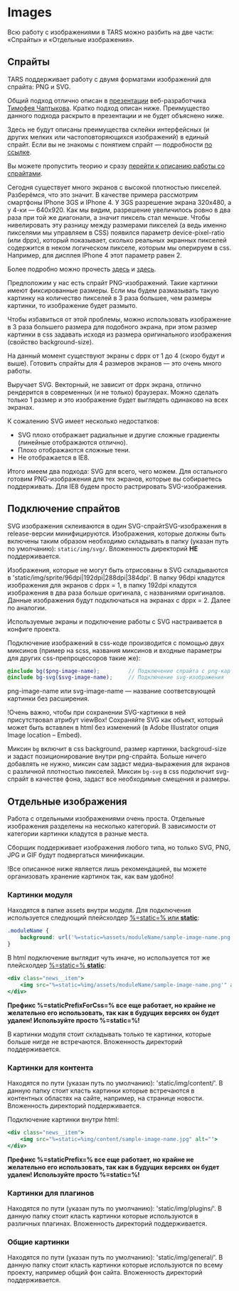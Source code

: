 # Images

Всю работу с изображениями в TARS можно разбить на две части: «Спрайты» и «Отдельные изображения».

## Спрайты

TARS поддерживает работу с двумя форматами изображений для спрайта: PNG и SVG.

Общий подход отлично описан в [презентации](http://www.slideshare.net/codefest/codefest-2014-2) веб-разработчика [Тимофея Чаптыкова](https://github.com/Chaptykov). Кратко подход описан ниже. Преимущество данного подхода раскрыто в презентации и не будет объяснено ниже.

Здесь не будут описаны преимущества склейки интерфейсных (и других мелких или частоповторяющихся изображений) в единый спрайт. Если вы не знакомы с понятием спрайт — подробности [по ссылке](https://ru.wikipedia.org/wiki/%D0%A1%D0%BF%D1%80%D0%B0%D0%B9%D1%82_(%D0%BA%D0%BE%D0%BC%D0%BF%D1%8C%D1%8E%D1%82%D0%B5%D1%80%D0%BD%D0%B0%D1%8F_%D0%B3%D1%80%D0%B0%D1%84%D0%B8%D0%BA%D0%B0)).

Вы можете пропустить теорию и сразу [перейти к описанию работы со спрайтами](images-processing.md#%D0%9F%D0%BE%D0%B4%D0%BA%D0%BB%D1%8E%D1%87%D0%B5%D0%BD%D0%B8%D0%B5-%D1%81%D0%BF%D1%80%D0%B0%D0%B9%D1%82%D0%BE%D0%B2).

Сегодня существует много экранов с высокой плотностью пикселей. Разберёмся, что это значит. В качестве примера рассмотрим смартфоны IPhone 3GS и IPhone 4. У 3GS разрешение экрана 320x480, а у 4-ки — 640x920. Как мы видим, разрешение увеличилось ровно в два раза при той же диагонали, а значит пиксель стал меньше. Чтобы нивелировать эту разницу между размерами пикселей (а ведь именно пикселями мы управляем в CSS) появился параметр device-pixel-ratio (или dppx), который показывает, сколько реальных экранных пикселей содержится в неком логическом пикселе, которым мы оперируем в css. Например, для дисплея IPhone 4 этот параметр равен 2.

Более подробно можно прочесть [здесь](http://stackoverflow.com/questions/21971331/what-is-dots-per-css-inch-and-dots-per-physical-inch) и [здесь](http://www.w3.org/TR/css3-values/#absolute-lengths).

Предположим у нас есть спрайт PNG-изображений. Такие картинки имеют фиксированные размеры. Если мы будем размазывать такую картинку на количество пикселей в 3 раза большее, чем размеры картинки, то изображение будет размыто.

Чтобы избавиться от этой проблемы, можно использовать изображение в 3 раза большего размера для подобного экрана, при этом размер картинки в css задавать исходя из размера оригинального изображения (свойство background-size).

На данный момент существуют экраны с dppx от 1 до 4 (скоро будут и выше). Готовить спрайты для 4 размеров экранов — это очень много работы.

Выручает SVG. Векторный, не зависит от dppx экрана, отлично рендерится в современных (и не только) браузерах. Можно сделать только 1 размер и это изображение будет выглядеть одинаково на всех экранах.

К сожалению SVG имеет несколько недостатков:

* SVG плохо отображает радиальные и другие сложные градиенты (линейные отображаются отлично).
* Плохо отображаются сложные тени.
* Не отображается в IE8.

Итого имеем два подхода: SVG для всего, чего можем. Для остального готовим PNG-изображения для тех экранов, которые вы собираетесь поддерживать. Для IE8 будем просто растрировать SVG-изображения.


## Подключение спрайтов

SVG изображения склеиваются в один SVG-спрайтSVG-изображения в release-версии минифицируются. Изображения, которые должны быть включены таким образом необходимо складывать в папку (указан путь по умолчанию): `static/img/svg/`. Вложенность директорий **НЕ** поддерживается.

Изображения, которые не могут быть отрисованы в SVG складываются в 'static/img/sprite/96dpi|192dpi|288dpi|384dpi'. В папку 96dpi кладутся изображения для экранов с dppx = 1, в папку 192dpi кладутся изображения в два раза больше оригинала, с названиями оригиналов. Данные изображения будут подключаться на экранах с dppx = 2. Далее по аналогии.

Используемые экраны и подключение работы с SVG настраивается в конфиге проекта.

Подключение изображений в css-коде производится с помощью двух миксинов (пример на scss, названия миксинов и входные параметры для других css-препроцессоров такие же):

```scss
@include bg($png-image-name);         // Подключение спрайта с png-картинками
@include bg-svg($svg-image-name);     // Подключение svg-изображения
```

png-image-name или svg-image-name — название соответсвующей картинки без расширения.

!Очень важно, чтобы при сохранении SVG-картинки в ней присутствовал атрибут viewBox! Сохраняйте SVG как объект, который может быть вставлен в html без изменений (в Adobe Illustrator опция Image location – Embed).

Миксин `bg` включит в css background, размер картинки, backgroud-size и задаст позиционирование внутри png-спрайта. Больше ничего добавлять не нужно, миксин сам задаст медиа-выражения для экранов с различной плотностью пикселей.
Миксин `bg-svg` в css подключит svg-спрайт в качестве фона, задаст все необходимые смещения и размеры.


## Отдельные изображения

Работа с отдельными изображениями очень проста. Отдельные изображения разделены на несколько категорий. В зависимости от категории картинки кладутся в разные места.

Сборщик поддерживает изображения любого типа, но только SVG, PNG, JPG и GIF будут подвергаться минификации.

!Все описанное ниже является лишь рекомендацией, вы можете организовать хранение картинок так, как вам удобно!


### Картинки модуля

Находятся в папке assets внутри модуля. Для подключения используется следующий плейсхолдер [%=static=% или __static__](options.md#staticprefixforcss):

```css
.moduleName {
    background: url('%=static=%assets/moduleName/sample-image-name.png') no-repeat;
}
```

В html подключение выглядит чуть иначе, но используется тот же плейсхолдер [%=static=% __static__](options.md#staticprefix):

```handlebars
<div class="news__item">
    <img src="%=static=%img/assets/moduleName/sample-image-name.png'" alt="">
</div>
```

**Префикс %=staticPrefixForCss=% все еще работает, но крайне не желательно его использовать, так как в будущих версиях он будет удален! Используйте просто %=static=%!**

В картинки модуля стоит складывать только те картинки, которые больше нигде не встречаются. Вложенность директорий поддерживается.


### Картинки для контента

Находятся по пути (указан путь по умолчанию): 'static/img/content/'. В данную папку стоит класть картинки которые встречаются в контентных областях на сайте, например, на странице новости. Вложенность директорий поддерживается.

Подключение картинки внутри html:

```handlebars
<div class="news__item">
    <img src="%=static=%img/content/sample-image-name.jpg" alt="">
</div>
```

**Префикс %=staticPrefix=% все еще работает, но крайне не желательно его использовать, так как в будущих версиях он будет удален! Используйте просто %=static=%!**

### Картинки для плагинов

Находятся по пути (указан путь по умолчанию): 'static/img/plugins/'. В данную папку стоит класть картинки которые используются в различных плагинах. Вложенность директорий поддерживается.


### Общие картинки

Находятся по пути (указан путь по умолчанию): 'static/img/general/'. В данную папку стоит класть картинки которые используются по всему проекту, например общий фон сайта. Вложенность директорий поддерживается.
